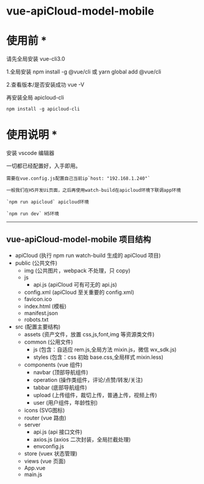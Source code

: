 # vue-apiCloud-model-mobile
# 使用前 \*
请先全局安装 vue-cli3.0

1.全局安装 npm install -g @vue/cli 或 yarn global add @vue/cli

2.查看版本/是否安装成功 vue -V

再安装全局 apicloud-cli
```
npm install -g apicloud-cli
```

# 使用说明 \*

安装 vscode 编辑器

一切都已经配置好，入手即用。

```
需要在vue.config.js配置自己当前ip`host: "192.168.1.240"`
```

```
一般我们在H5开发Ui页面，之后再使用watch-build在apicloud环境下联调app环境
```

```
`npm run apicloud` apicloud环境
```

```
`npm run dev` H5环境
```

---

## vue-apiCloud-model-mobile 项目结构

- apiCloud (执行 npm run watch-build 生成的 apiCloud 项目)
- public (公共文件)
  - img (公共图片，webpack 不处理，只 copy)
  - js
    - api.js (apiCloud 可有可无的 api.js)
  - config.xml (apiCloud 至关重要的 config.xml)
  - favicon.ico
  - index.html (模板)
  - manifest.json
  - robots.txt
- src (配置主要结构)
  - assets (资产文件，放置 css,js,font,img 等资源类文件)
  - common (公用文件)
    - js (包含：自适应 rem.js,全局方法 mixin.js，微信 wx_sdk.js)
    - styles (包含：css 初始 base.css,全局样式 mixin.less)
  - components (vue 组件)
    - navbar (顶部导航组件)
    - operation (操作类组件，评论/点赞/转发/关注)
    - tabbar (底部导航组件)
    - upload (上传组件，裁切上传，普通上传，视频上传)
    - user (用户组件，年龄性别)
  - icons (SVG图标)
  - router (vue 路由)
  - server
    - api.js (api 接口文件)
    - axios.js (axios 二次封装，全局拦截处理)
    - envconfig.js
  - store (vuex 状态管理)
  - views (vue 页面)
  - App.vue
  - main.js

